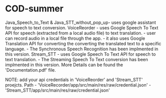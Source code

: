 # COD-summer
Java_Speech_to_Text & Java_STT_without_pop_up- uses google assistant for speech to text conversion.
VoiceReorder - uses Google Speech To Text API for speech (extracted from a local audio file) to text translation.
             - user can record audio in a local file through the app.
             - it also uses Google Translation API for converting the converting the translated text to a specific language.
             - The Synchronous Speech Recognition has been implmented in this version.
Stream_STT - uses Google Speech To Text API for speech to text translation.
           - The Streaming Speech To Text conversion has been implmented in this version.
More Details can be found the 'Documentation.pdf' file.

NOTE: add your api credentials in 'VoiceReorder' and 'Stream_STT' proejcts.
Path - 'VoiceRecorder/app/src/main/res/raw/credential.json'
     - 'Stream_STT/app/src/main/res/raw/credential.json'

